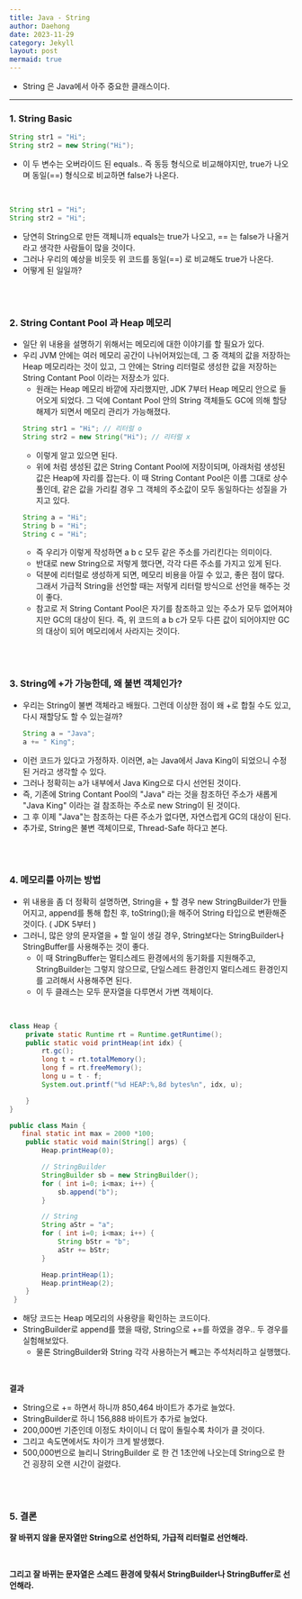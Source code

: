 ```yaml
---
title: Java - String
author: Daehong
date: 2023-11-29
category: Jekyll
layout: post
mermaid: true
---
```


* String 은 Java에서 아주 중요한 클래스이다.

<hr>

### 1. String Basic
```java
String str1 = "Hi";
String str2 = new String("Hi");
```
* 이 두 변수는 오버라이드 된 equals.. 즉 동등 형식으로 비교해야지만, true가 나오며 동일(==) 형식으로 비교하면 false가 나온다.

<br>

```java
String str1 = "Hi";
String str2 = "Hi";
```
* 당연히 String으로 만든 객체니까 equals는 true가 나오고, == 는 false가 나올거라고 생각한 사람들이 많을 것이다.
* 그러나 우리의 예상을 비웃듯 위 코드를 동일(==) 로 비교해도 true가 나온다.
* 어떻게 된 일일까?

<br>
<br>

### 2. String Contant Pool 과 Heap 메모리
* 일단 위 내용을 설명하기 위해서는 메모리에 대한 이야기를 할 필요가 있다.
* 우리 JVM 안에는 여러 메모리 공간이 나뉘어져있는데, 그 중 객체의 값을 저장하는 Heap 메모리라는 것이 있고, 그 안에는 String 리터럴로 생성한 값을 저장하는 String Contant Pool 이라는 저장소가 있다.
	* 원래는 Heap 메모리 바깥에 자리했지만, JDK 7부터 Heap 메모리 안으로 들어오게 되었다. 그 덕에 Contant Pool 안의 String 객체들도 GC에 의해 할당 해제가 되면서 메모리 관리가 가능해졌다.
	```java
	String str1 = "Hi"; // 리터럴 o
	String str2 = new String("Hi"); // 리터럴 x
	```
	* 이렇게 알고 있으면 된다.
	* 위에 처럼 생성된 값은 String Contant Pool에 저장이되며, 아래처럼 생성된 값은 Heap에 자리를 잡는다. 이 때 String Contant Pool은 이름 그대로 상수풀인데, 같은 값을 가리킬 경우 그 객체의 주소값이 모두 동일하다는 성질을 가지고 있다.
	```java
	String a = "Hi";
	String b = "Hi";
	String c = "Hi";
	```
	* 즉 우리가 이렇게 작성하면 a b c 모두 같은 주소를 가리킨다는 의미이다.
	* 반대로 new String으로 저렇게 했다면, 각각 다른 주소를 가지고 있게 된다.
	* 덕분에 리터럴로 생성하게 되면, 메모리 비용을 아낄 수 있고, 좋은 점이 많다. 그래서 가급적 String을 선언할 때는 저렇게 리터럴 방식으로 선언을 해주는 것이 좋다.
	* 참고로 저 String Contant Pool은 자기를 참조하고 있는 주소가 모두 없어져야지만 GC의 대상이 된다. 즉, 위 코드의 a b c가 모두 다른 값이 되어야지만 GC의 대상이 되어 메모리에서 사라지는 것이다.

<br>
<br>

### 3. String에 +가 가능한데, 왜 불변 객체인가?
* 우리는 String이 불변 객체라고 배웠다. 그런데 이상한 점이 왜 +로 합칠 수도 있고, 다시 재할당도 할 수 있는걸까?
	```java
	String a = "Java";
	a += " King";
	```
* 이런 코드가 있다고 가정하자. 이러면, a는 Java에서 Java King이 되었으니 수정된 거라고 생각할 수 있다.
* 그러나 정확히는 a가 내부에서 Java King으로 다시 선언된 것이다.
* 즉, 기존에 String Contant Pool의 "Java" 라는 것을 참조하던 주소가 새롭게 "Java King" 이라는 걸 참조하는 주소로 new String이 된 것이다.
* 그 후 이제 "Java"는 참조하는 다른 주소가 없다면, 자연스럽게 GC의 대상이 된다.
* 추가로, String은 불변 객체이므로, Thread-Safe 하다고 본다.

<br>
<br>

### 4. 메모리를 아끼는 방법
* 위 내용을 좀 더 정확히 설명하면, String을 + 할 경우 new StringBuilder가 만들어지고, append를 통해 합친 후, toString();을 해주어 String 타입으로 변환해준 것이다. ( JDK 5부터 )
* 그러니, 많은 양의 문자열을 + 할 일이 생길 경우, String보다는 StringBuilder나 StringBuffer를 사용해주는 것이 좋다.
	* 이 때 StringBuffer는 멀티스레드 환경에서의 동기화를 지원해주고, StringBuilder는 그렇지 않으므로, 단일스레드 환경인지 멀티스레드 환경인지를 고려해서 사용해주면 된다.
	* 이 두 클래스는 모두 문자열을 다루면서 가변 객체이다.

<br>

```java
class Heap {
    private static Runtime rt = Runtime.getRuntime();
    public static void printHeap(int idx) {
        rt.gc();
        long t = rt.totalMemory();
        long f = rt.freeMemory();
        long u = t - f;
        System.out.printf("%d HEAP:%,8d bytes%n", idx, u);

    }
}

public class Main {
   final static int max = 2000 *100;
    public static void main(String[] args) {
        Heap.printHeap(0);

        // StringBuilder
        StringBuilder sb = new StringBuilder();
        for ( int i=0; i<max; i++) {
            sb.append("b");
        }

        // String
        String aStr = "a";
        for ( int i=0; i<max; i++) {
            String bStr = "b";
            aStr += bStr;
        }

        Heap.printHeap(1);
        Heap.printHeap(2);
    }
 }
```
* 해당 코드는 Heap 메모리의 사용량을 확인하는 코드이다.
* StringBuilder로 append를 했을 때랑, String으로 +=를 하였을 경우.. 두 경우를 실험해보았다.
	* 물론 StringBuilder와 String 각각 사용하는거 빼고는 주석처리하고 실행했다.

<br>

**결과**
* String으로 += 하면서 하니까 850,464 바이트가 추가로 늘었다.
* StringBuilder로 하니 156,888 바이트가 추가로 늘었다.
* 200,000번 기준인데 이정도 차이이니 더 많이 돌릴수록 차이가 클 것이다.
* 그리고 속도면에서도 차이가 크게 발생했다.
* 500,000번으로 늘리니 StringBuilder 로 한 건 1초안에 나오는데 String으로 한 건 굉장히 오랜 시간이 걸렸다.


<br>
<br>

### 5. 결론
**잘 바뀌지 않을 문자열만 String으로 선언하되, 가급적 리터럴로 선언해라.**

<br>

**그리고 잘 바뀌는 문자열은 스레드 환경에 맞춰서 StringBuilder나 StringBuffer로 선언해라.**

<br>
<br>
<br>
<br>
<br>